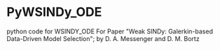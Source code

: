 # PyWSINDy_ODE
python code for WSINDY_ODE
For Paper "Weak SINDy: Galerkin-based Data-Driven Model Selection"; by D. A. Messenger and D. M. Bortz

